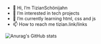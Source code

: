 - 👋 Hi, I’m TizianSchönijahn
- 👀 I’m interested in tech projects 
- 🌱 I’m currently learning html, css and js
- 📫 How to reach me tizian.link/links

![Anurag's GitHub stats](https://github-readme-stats.vercel.app/api?username=TizianSchoenijahn&theme=dark&show_icons=true)

